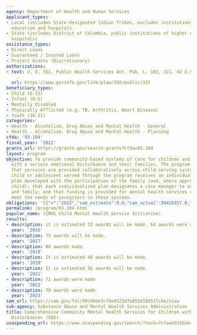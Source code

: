 ```yaml
---
agency: Department of Health and Human Services
applicant_types:
- Local (includes State-designated lndian Tribes, excludes institutions of higher
  education and hospitals
- State (includes District of Columbia, public institutions of higher education and
  hospitals)
assistance_types:
- Direct Loans
- Guaranteed / Insured Loans
- Project Grants (Discretionary)
authorizations:
- text: V, E, 561, Public Health Services Act. Pub. L. 102, 321. 42 U.S.C. &sect;
    .
  url: https://www.govinfo.gov/link/plaw/102/public/321
beneficiary_types:
- Child (6-15)
- Infant (0-5)
- Mentally Disabled
- Physically Afflicted (e.g. TB, Arthritis, Heart Disease)
- Youth (16-21)
categories:
- Health - Alcoholism, Drug Abuse and Mental Health - General
- Health - Alcoholism, Drug Abuse and Mental Health - Planning
cfda: '93.104'
fiscal_year: '2022'
grants_url: https://grants.gov/search-grants?cfda=93.104
layout: program
objective: To provide community-based systems of care for children and adolescents
  with a serious emotional disturbance and their families. The program will ensure
  that services are provided collaboratively across child-serving systems; that each
  child or adolescent served through the program receives an individualized service
  plan developed with the participation of the family (and, where appropriate, the
  child); that each individualized plan designates a case manager to assist the child
  and family; and that funding is provided for mental health services required to
  meet the needs of youngsters in these systems.
obligations: '[{"x":"2022","sam_estimate":0.0,"sam_actual":99426837.0,"usa_spending_actual":86540908.15},{"x":"2023","sam_estimate":110317259.0,"sam_actual":0.0,"usa_spending_actual":98724642.76},{"x":"2024","sam_estimate":0.0,"sam_actual":0.0,"usa_spending_actual":86498819.61}]'
permalink: /program/93.104.html
popular_name: (CMHS Child Mental Health Service Initiative)
results:
- description: it is estimated 32 awards will be made. 64 awards were made.
  year: '2016'
- description: 73 awards will be made.
  year: '2017'
- description: 84 awards made.
  year: '2018'
- description: It is estimated 48 awards will be made.
  year: '2020'
- description: It is estimated 56 awards will be made.
  year: '2021'
- description: 71 awards were made
  year: '2022'
- description: 79 awards were made
  year: '2023'
sam_url: https://sam.gov/fal/99c9bbe3cfbe452587e055458b51fcbe/view
sub-agency: Substance Abuse and Mental Health Services Administration
title: Comprehensive Community Mental Health Services for Children with Serious Emotional
  Disturbances (SED)
usaspending_url: https://www.usaspending.gov/search/?hash=7cfaae9156bb4f8e23c5a96cf70beb58
---
```

